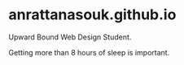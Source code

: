 # anrattanasouk.github.io
Upward Bound Web Design Student.



Getting more than 8 hours of sleep is important.
